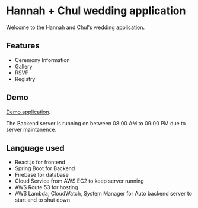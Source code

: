 
# Hannah + Chul wedding application

Welcome to the Hannah and Chul's wedding application.




## Features

- Ceremony Information
- Gallery
- RSVP
- Registry


## Demo

[Demo application](https://hannahandchul.com).

The Backend server is running on between 08:00 AM to 09:00 PM due to server maintanence.

## Language used

- React.js for frontend
- Spring Boot for Backend
- Firebase for database
- Cloud Service from AWS EC2 to keep server running
- AWS Route 53 for hosting
- AWS Lambda, CloudWatch, System Manager for Auto backend server to start and to shut down
